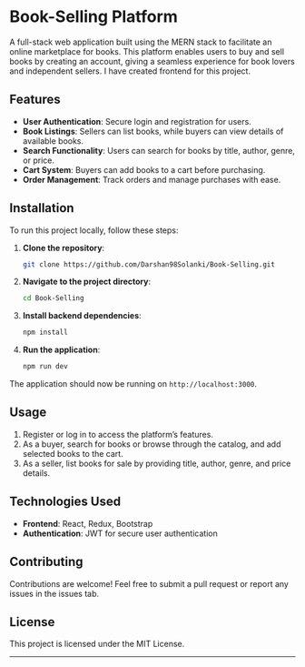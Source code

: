 # Book-Selling Platform

A full-stack web application built using the MERN stack to facilitate an online marketplace for books. This platform enables users to buy and sell books by creating an account, giving a seamless experience for book lovers and independent sellers. I have created frontend for this project.

## Features
- **User Authentication**: Secure login and registration for users.
- **Book Listings**: Sellers can list books, while buyers can view details of available books.
- **Search Functionality**: Users can search for books by title, author, genre, or price.
- **Cart System**: Buyers can add books to a cart before purchasing.
- **Order Management**: Track orders and manage purchases with ease.

## Installation
To run this project locally, follow these steps:

1. **Clone the repository**:
   ```bash
   git clone https://github.com/Darshan98Solanki/Book-Selling.git
   ```
2. **Navigate to the project directory**:
   ```bash
   cd Book-Selling
   ```
3. **Install backend dependencies**:
   ```bash
   npm install
   ```
4. **Run the application**:
   ```bash
   npm run dev
   ```

The application should now be running on `http://localhost:3000`.

## Usage
1. Register or log in to access the platform’s features.
2. As a buyer, search for books or browse through the catalog, and add selected books to the cart.
3. As a seller, list books for sale by providing title, author, genre, and price details.

## Technologies Used
- **Frontend**: React, Redux, Bootstrap
- **Authentication**: JWT for secure user authentication

## Contributing
Contributions are welcome! Feel free to submit a pull request or report any issues in the issues tab.

## License
This project is licensed under the MIT License.

---
